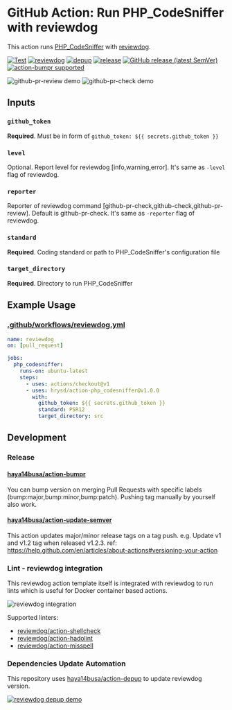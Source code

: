 # GitHub Action: Run PHP\_CodeSniffer with reviewdog

This action runs [PHP\_CodeSniffer](https://github.com/squizlabs/PHP_CodeSniffer) with [reviewdog](https://github.com/reviewdog/reviewdog).

[![Test](https://github.com/hrysd/action-php_codesniffer/workflows/Test/badge.svg)](https://github.com/hrysd/action-php_codesniffer/actions?query=workflow%3ATest)
[![reviewdog](https://github.com/hrysd/action-php_codesniffer/workflows/reviewdog/badge.svg)](https://github.com/hrysd/action-php_codesniffer/actions?query=workflow%3Ahrysd)
[![depup](https://github.com/hrysd/action-php_codesniffer/workflows/depup/badge.svg)](https://github.com/hrysd/action-php_codesniffer/actions?query=workflow%3Adepup)
[![release](https://github.com/hrysd/action-php_codesniffer/workflows/release/badge.svg)](https://github.com/hrysd/action-php_codesniffer/actions?query=workflow%3Arelease)
[![GitHub release (latest SemVer)](https://img.shields.io/github/v/release/hrysd/action-php_codesniffer?logo=github&sort=semver)](https://github.com/hrysd/action-php_codesniffer/releases)
[![action-bumpr supported](https://img.shields.io/badge/bumpr-supported-ff69b4?logo=github&link=https://github.com/haya14busa/action-bumpr)](https://github.com/haya14busa/action-bumpr)

![github-pr-review demo](https://user-images.githubusercontent.com/1663465/73769679-6b6ec000-47be-11ea-8481-34381232ad65.png)
![github-pr-check demo](https://user-images.githubusercontent.com/1663465/73769700-7164a100-47be-11ea-9580-ecf9da5575e8.png)


## Inputs

### `github_token`

**Required**. Must be in form of `github_token: ${{ secrets.github_token }}`

### `level`

Optional. Report level for reviewdog [info,warning,error].
It's same as `-level` flag of reviewdog.

### `reporter`

Reporter of reviewdog command [github-pr-check,github-check,github-pr-review].
Default is github-pr-check.
It's same as `-reporter` flag of reviewdog.

### `standard`

**Required**. Coding standard or path to PHP\_CodeSniffer's configuration file

### `target_directory`

**Required**. Directory to run PHP\_CodeSniffer

## Example Usage

### [.github/workflows/reviewdog.yml](.github/workflows/reviewdog.yml)

```yaml
name: reviewdog
on: [pull_request]

jobs:
  php_codesniffer:
    runs-on: ubuntu-latest
    steps:
      - uses: actions/checkout@v1
      - uses: hrysd/action-php_codesniffer@v1.0.0
        with:
          github_token: ${{ secrets.github_token }}
          standard: PSR12
          target_directory: src
```

## Development

### Release

#### [haya14busa/action-bumpr](https://github.com/haya14busa/action-bumpr)
You can bump version on merging Pull Requests with specific labels (bump:major,bump:minor,bump:patch).
Pushing tag manually by yourself also work.

#### [haya14busa/action-update-semver](https://github.com/haya14busa/action-update-semver)

This action updates major/minor release tags on a tag push. e.g. Update v1 and v1.2 tag when released v1.2.3.
ref: https://help.github.com/en/articles/about-actions#versioning-your-action

### Lint - reviewdog integration

This reviewdog action template itself is integrated with reviewdog to run lints
which is useful for Docker container based actions.

![reviewdog integration](https://user-images.githubusercontent.com/3797062/72735107-7fbb9600-3bde-11ea-8087-12af76e7ee6f.png)

Supported linters:

- [reviewdog/action-shellcheck](https://github.com/reviewdog/action-shellcheck)
- [reviewdog/action-hadolint](https://github.com/reviewdog/action-hadolint)
- [reviewdog/action-misspell](https://github.com/reviewdog/action-misspell)

### Dependencies Update Automation
This repository uses [haya14busa/action-depup](https://github.com/haya14busa/action-depup) to update
reviewdog version.

[![reviewdog depup demo](https://user-images.githubusercontent.com/3797062/73154254-170e7500-411a-11ea-8211-912e9de7c936.png)](https://github.com/reviewdog/action-template/pull/6)

